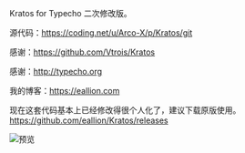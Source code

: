 Kratos for Typecho 二次修改版。

源代码：https://coding.net/u/Arco-X/p/Kratos/git

感谢：https://github.com/Vtrois/Kratos

感谢：http://typecho.org

我的博客：https://eallion.com

现在这套代码基本上已经修改得很个人化了，建议下载原版使用。https://github.com/eallion/Kratos/releases

![预览](https://github.com/eallion/themes/blob/master/Kratos/screenshot.png)
